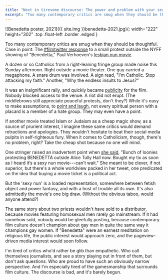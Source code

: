 ```yaml
---
title: "Next in tiresome discourse: The power and problem with your sexy nun movie"
excerpt: "Too many contemporary critics are smug when they should be thoughtful. Case in point: The film twit response to a small protest outside the NYFF showing of \"Benedetta,\" Paul Verhoeven's latest."
---
```

![Benedetta poster, 2021]({{ site.img }}benedetta-2021.jpg){: width="222" height="302" .top .float-left .border .edged }

Too many contemporary critics are smug when they should be thoughtful. Case in point: The [#filmtwitter response](https://twitter.com/search?q=benedetta%20protest&src=typed_query) to a small protest outside the NYFF showing of "Benedetta," Paul Verhoeven's [lesbian nun movie](https://www.youtube.com/results?search_query=verhoeven+benedetta+trailer).

A dozen or so Catholics from a right-leaning fringe group made noise this Sunday afternoon. Right outside a movie theater. One guy carried a megaphone. A snare drum was involved. A sign read, "I'm Catholic. Stop attacking my faith." Another, "Why the endless insults to Jesus?"

It was an insignificant rally, and quickly became [publicity](https://twitter.com/TheNYFF/status/1442193742396465155) for the film. Nobody blocked access to the venue. A riot did not erupt. (The middlebrows still appreciate peaceful protests, don't they?) While it's easy to make assumptions, to [point and laugh](https://twitter.com/TomiLaffly/status/1442202169386536961), not every spiritual person with a placard is a member of a hate group. They may even have a point.

If another movie treated Islam or Judaism as a cheap magic show, as a source of prurient interest, I imagine these same critics would demand retractions and apologies. They wouldn't hesitate to beat their social media pulpits in self-righteous fury. When it comes to Catholicism, though, there's no problem, right? Take the cheap shot because no one will mind.

One stringer raised an inadvertent point when [she said](https://twitter.com/TomiLaffly/status/1442198523198337025), "Bunch of loonies protesting BENEDETTA outside Alice Tully Hall now. Bought my tix as soon as I heard it’s a sexy nun movie---can't wait." She meant to be clever, if not superior, but there's a whole worldview packed in her tweet, one predicated on the idea that buying a movie ticket is a political act.

But the 'sexy nun' is a loaded representation, somewhere between fetish object and power fantasy, and with a host of trouble all its own. It's also admittedly the movie's one big draw. (Without the obvious taboo, would anyone attend?)

The same story about two priests wouldn't have sold to a distributor, because movies featuring homosexual men rarely go mainstream. If it had somehow sold, nobody would be gleefully posting, because contemporary film culture doesn't champion about gay men in quite the same way it champions gay women. If "Benedetta" were an earnest meditation on religious life, the public interest would approach zero, and the pageview-driven media interest would soon follow.

I'm tired of critics who'd rather be glib than empathetic. Who call themselves journalists, and see a story playing out in front of them, but don't ask questions. Who are proud to have such an obviously narrow perspective. And I'm especially tired of the gamesmanship that surrounds film culture. The discourse is bad, and it's barely begun.
